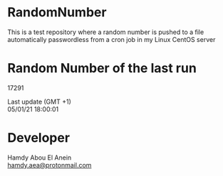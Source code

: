 # RandomNumber    
This is a test repository where a random number is pushed to a file automatically passwordless from a cron job in my Linux CentOS server    
# Random Number of the last run   
17291
      
Last update (GMT +1)    
05/01/21 18:00:01
# Developer    
Hamdy Abou El Anein   
hamdy.aea@protonmail.com
